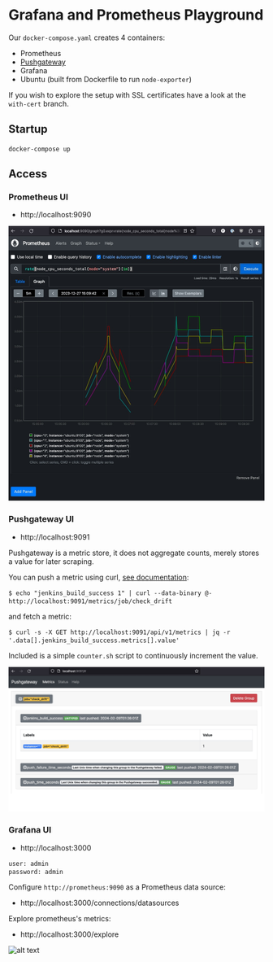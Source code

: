 # Grafana and Prometheus Playground

Our `docker-compose.yaml` creates 4 containers:

* Prometheus
* [Pushgateway](https://github.com/prometheus/pushgateway)
* Grafana
* Ubuntu (built from Dockerfile to run `node-exporter`)

If you wish to explore the setup with SSL certificates
have a look at the `with-cert` branch.

## Startup

```
docker-compose up
```

## Access

### Prometheus UI

* http://localhost:9090

![alt text](prometheus.jpg)

### Pushgateway UI

* http://localhost:9091

Pushgateway is a metric store, it does not aggregate counts, merely stores a value for later scraping.

You can push a metric using curl, [see documentation](https://github.com/prometheus/pushgateway?tab=readme-ov-file#command-line):

```
$ echo "jenkins_build_success 1" | curl --data-binary @- http://localhost:9091/metrics/job/check_drift
```

and fetch a metric:

```
$ curl -s -X GET http://localhost:9091/api/v1/metrics | jq -r '.data[].jenkins_build_success.metrics[].value'
```

Included is a simple `counter.sh` script to continuously increment the value.

![alt text](pushgateway.jpg)

### Grafana UI

* http://localhost:3000

```
user: admin
password: admin
``````

Configure `http://prometheus:9090` as a Prometheus data source:

* http://localhost:3000/connections/datasources

Explore prometheus's metrics:

* http://localhost:3000/explore

![alt text](grafana.jpg)
